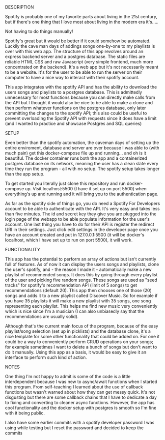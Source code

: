 DESCRIPTION

Spotify is probably one of my favorite parts about living in the 21st century, but if there's one thing that I love most about living in the modern era it's.....

Not having to do things manually!

Spotify's great but it would be better if it could somehow be automated. Luckily the cave man days of addings songs one-by-one to my playlists is over with this web app. The structure of this app revolves around an express backend server and a postgres database. The static files are reliable HTML CSS and raw Javascript (very simple frontend, much more concentrated on the backend). It's a web app but it's not necessarily meant to be a website. It's for the user to be able to run the server on their computer to have a nice way to interact with their spotify account.

This app integrates with the spotify API and has the ability to download the users songs and playlists to a postgres database. This is admittedly unnecessary for most functions because you can directly make calls from the API but I thought it would also be nice to be able to make a clone and then perform whatever functions on the postgres database, only later committing the changes to the spotify API; this also could be useful to prevent overloading the Spotify API with requests since it does have a limit (and I wanted to practice and showcase Postgres and SQL queries)


SETUP

Even better than the spotify automation, the caveman days of setting up the entire enviroment, database and server are over because I was able to (with much pain) get this docker-compose file up and running... and oh is it beautiful. The docker container runs both the app and a containerized postgres database on its network, meaning the user has a clean slate every time they run the program - all with no setup. The spotify setup takes longer than the app setup.

To get started you literally just clone this repository and run docker-compose up. Visit localhost:5500 (I have it set up on port 5500) when everything's up and running and it will bring you to the authentication page.

As far as the spotify side of things go, you do need a Spotify For Developers account to be able to authenticate with the API. It's very easy and takes less than five minutes. The id and secret key they give you are plugged into the login page of the webapp to be able populate information for the user's account. One last thing you have to do for their API is register the redirect URI in their settings. Just click edit settings in the developer page once you have an account created and put in 127.0.0.1:5500 (it will be docker's localhost, which I have set up to run on port 5500), it will work. 


FUNCTIONALITY

This app has the potential to perform an array of actions but isn't currently full of features. As of now it can display the users songs and playlists, clone the user's spotify, and - the reason I made it - automatically make a new playlist of recommended songs. It does this by going through every playlist of the user and picking five random songs. These songs are used as "seed tracks" for spotify's recommendation API (limit of 5 songs) to get recommendations (default 20). This app then chooses one of those (20) songs and adds it to a new playlist called Discover Music. So for example if you have 35 playlists it will make a new playlist with 35 songs, one song representing each playlist. This helps me find new music very conveniently which is nice since I'm a musician (I can also unbiasedly say that the recommendations are usually solid).

Although that's the current main focus of the program, because of the easy playlist/song selection (set up in picklists) and the database clone, it's a nice template for some other functionality that could be added on. For one it could be a way to conveniently perform CRUD operations on your songs; for example sometimes I want to delete a bunch of songs but don't want to do it manually. Using this app as a basis, it would be easy to give it an interface to perform such kind of action.


NOTES

One thing I'm not happy to admit is some of the code is a little interdependent because I was new to async/await functions when I started this program. From self-teaching I learned about the use of callback functions but wasn't warned about how they can get messy quick. It's not disgusting but there are some callback chains that I have to dedicate a day to fixing and converting to cleaner async functions. However, the app has cool functionality and the docker setup with postgres is smooth so I'm fine with it being public.

I also have some earlier commits with a spotify developer password I was using while testing but I reset the password and decided to keep the commits